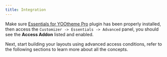 ```yaml
---
title: Integration
---
```


Make sure [Essentials for YOOtheme Pro](../) plugin has been properly installed, then access the `Customizer -> Essentials -> Advanced` panel, you should see the **Access Addon** listed and enabled.

Next, start building your layouts using advanced access conditions, refer to the following sections to learn more about all the concepts.

